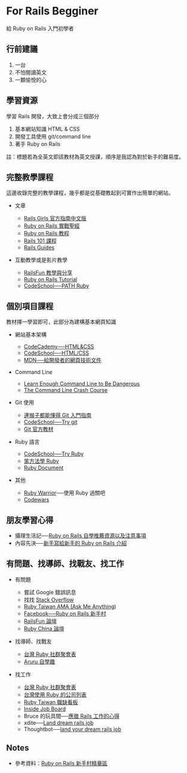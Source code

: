 # For Rails Begginer

給 Ruby on Rails 入門初學者

## 行前建議

1. 一台
2. 不怕閱讀英文
3. 一顆愉悅的心

## 學習資源

學習 Rails 開發，大致上會分成三個部分

1. 基本網站知識 HTML & CSS
2. 開發工具使用 git/command line
3. 著手 Ruby on Rails

註：標題若為全英文即該教材為英文授課，順序是我認為對於新手的難易度。

## 完整教學課程

這邊收錄完整的教學課程，幾乎都是從基礎教起到可實作出簡單的網站。

- 文章
  - [Rails Girls 官方指南中文版](http://railsgirls.tw/)
  - [Ruby on Rails 實戰聖經](https://ihower.tw/rails4/)
  - [Ruby on Rails 教程](http://railstutorial-china.org/)
  - [Rails 101 課程](http://courses.growthschool.com/courses/rails-101)
  - [Rails Guides](http://guides.rubyonrails.org/)

- 互動教學或是影片教學
  - [RailsFun 教學與分享](https://www.youtube.com/playlist?list=PLJ6M-k9dQEQ3VsyOZQwjZ5GdjaLJH3eB_)
  - [Ruby on Rails Tutorial](https://www.railstutorial.org/)
  - [CodeSchool──PATH Ruby](https://www.codeschool.com/paths/ruby)


## 個別項目課程

教材擇一學習即可，此部分為建構基本網頁知識

- 網站基本架構
  
  - [CodeCademy──HTML&CSS](https://www.codecademy.com/learn/web)
  - [CodeSchool──HTML/CSS](https://www.codeschool.com/paths/html-css)
  - [MDN──給開發者的網頁技術文件](https://developer.mozilla.org/zh-TW/docs/Web)

- Command Line
  
  - [Learn Enough Command Line to Be Dangerous](http://www.learnenough.com/command-line-tutorial)
  - [The Command Line Crash Course](http://cli.learncodethehardway.org/book/)
    
- Git 使用

  - [連猴子都能懂得 Git 入門指南](https://backlogtool.com/git-guide/tw/)
  - [CodeSchool──Try git](https://www.codeschool.com/courses/try-git)
  - [Git 官方教材](http://git-scm.com/book/zh/ch1-4.html)

- Ruby 語言
  
  - [CodeSchool──Try Ruby](https://www.codeschool.com/courses/try-ruby)
  - [笨方法學 Ruby](http://lrthw.github.io/)
  - [Ruby Document](http://ruby-doc.org)

- 其他
  
  - [Ruby Warrior](https://www.bloc.io/ruby-warrior/#/)──使用 Ruby 過關吧
  - [Codewars](http://www.codewars.com/)


## 朋友學習心得

- 攝理生活記──[Ruby on Rails 自學推薦資源以及注意事項](http://blog.cgmlife.net/posts/2014/04/12/recommended-ruby-on-rails-learning-resources)
- 內容先決──[新手寫給新手的 Ruby on Rails 介紹](http://disco26.logdown.com/posts/168410-novice-to-novice-ruby-on-rails-introduction)


## 有問題、找導師、找戰友、找工作

- 有問題
  - 嘗試 Google 錯誤訊息
  - 找找 [Stack Overflow](http://stackoverflow.com/)
  - [Ruby Taiwan AMA (Ask Me Anything)](https://github.com/rubytaiwan/AMA)
  - [Facebook──Ruby on Rails 新手村](https://www.facebook.com/groups/RailsRookie/)
  - [RailsFun 論壇](http://railsfun.tw/)
  - [Ruby China 論壇](https://ruby-china.org/)

- 找導師、找戰友
  - [台灣 Ruby 社群聚會表](https://github.com/rubytaiwan/rubytw-reboot/wiki/Meetups)
  - [Aruru 自學趣](http://www.aruru.co/)

- 找工作
  - [台灣 Ruby 社群聚會表](https://github.com/rubytaiwan/rubytw-reboot/wiki/Meetups)
  - [台灣使用 Ruby 的公司列表](https://github.com/rubytaiwan/AMA/wiki/Companies)
  - [Ruby Taiwan 職缺看板](http://jobs.ruby.tw/)
  - [Inside Job Board](https://jobs.inside.com.tw/jobs/index?c=&k=ruby+rails)
  - Bruce 的玩具間──[應徵 Rails 工作的心得](http://toyroom.bruceli.net/tw/2014/02/26/my-experience-on-applying-rails-jobs.html)
  - xdite──[Land dream rails job](https://xdite.gitbooks.io/land-dream-rails-job/content/)
  - Thoughtbot──[land your dream rails job](https://upcase.com/pages/land-your-dream-rails-job)





## Notes

- 參考資料：[Ruby on Rails 新手村精華區](http://bit.ly/1A3j4zE)